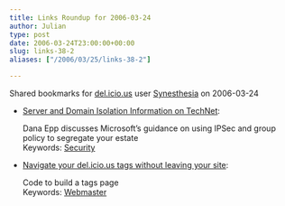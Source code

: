 ```yaml
---
title: Links Roundup for 2006-03-24
author: Julian
type: post
date: 2006-03-24T23:00:00+00:00
slug: links-38-2 
aliases: ["/2006/03/25/links-38-2"]

---
```

Shared bookmarks for [del.icio.us][1] user  [Synesthesia][2] on 2006-03-24

  * [Server and Domain Isolation Information on TechNet][3]:
  
    Dana Epp discusses Microsoft&#8217;s guidance on using IPSec and group policy to segregate your estate   
    Keywords: [Security][4]
  * [Navigate your del.icio.us tags without leaving your site][5]:
  
    Code to build a tags page   
    Keywords: [Webmaster][6]

 [1]: https://del.icio.us/
 [2]: https://del.icio.us/synesthesia
 [3]: https://silverstr.ufies.org/blog/archives/000934.html "https://silverstr.ufies.org/blog/archives/000934.html"
 [4]: https://del.icio.us/synesthesia/Security
 [5]: https://weblogs.elearning.ubc.ca/brian/archives/024394.html "https://weblogs.elearning.ubc.ca/brian/archives/024394.html"
 [6]: https://del.icio.us/synesthesia/Webmaster